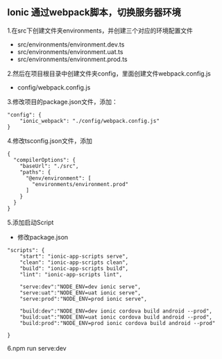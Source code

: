 
## Ionic 通过webpack脚本，切换服务器环境

1.在src下创建文件夹environments，并创建三个对应的环境配置文件

* src/environments/environment.dev.ts
* src/environments/environment.uat.ts
* src/environments/environment.prod.ts

2.然后在项目根目录中创建文件夹config，里面创建文件webpack.config.js

* config/webpack.config.js

3.修改项目的package.json文件，添加：

```
"config": {
    "ionic_webpack": "./config/webpack.config.js"
}
```

4.修改tsconfig.json文件，添加

```
{
  "compilerOptions": {
    "baseUrl": "./src",
    "paths": {
      "@env/environment": [
        "environments/environment.prod"
      ]
    }
  }
}
```

5.添加启动Script

* 修改package.json

```
"scripts": {
    "start": "ionic-app-scripts serve",
    "clean": "ionic-app-scripts clean",
    "build": "ionic-app-scripts build",
    "lint": "ionic-app-scripts lint",

    "serve:dev":"NODE_ENV=dev ionic serve",
    "serve:uat":"NODE_ENV=uat ionic serve",
    "serve:prod":"NODE_ENV=prod ionic serve",

    "build:dev":"NODE_ENV=dev ionic cordova build android --prod",
    "build:uat":"NODE_ENV=uat ionic cordova build android --prod",
    "build:prod":"NODE_ENV=prod ionic cordova build android --prod"

}
```

6.npm run serve:dev
